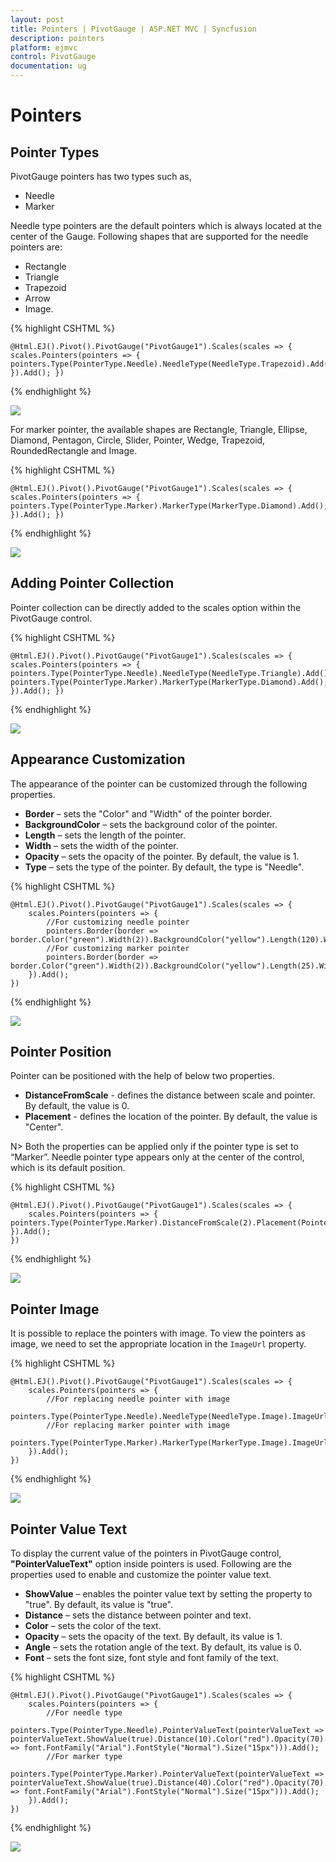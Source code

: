 ```yaml
---
layout: post
title: Pointers | PivotGauge | ASP.NET MVC | Syncfusion
description: pointers
platform: ejmvc
control: PivotGauge
documentation: ug
---
```


# Pointers

## Pointer Types

PivotGauge pointers has two types such as,

* Needle
* Marker

Needle type pointers are the default pointers which is always located at the center of the Gauge. Following shapes that are supported for the needle pointers are:

* Rectangle
* Triangle
* Trapezoid
* Arrow
* Image.

{% highlight CSHTML %}

    @Html.EJ().Pivot().PivotGauge("PivotGauge1").Scales(scales => { scales.Pointers(pointers => { pointers.Type(PointerType.Needle).NeedleType(NeedleType.Trapezoid).Add(); }).Add(); })

{% endhighlight  %}

![](Pointers_images/NeedlePointer.png) 

For marker pointer, the available shapes are Rectangle, Triangle, Ellipse, Diamond, Pentagon, Circle, Slider, Pointer, Wedge, Trapezoid, RoundedRectangle and Image.

{% highlight CSHTML %}

    @Html.EJ().Pivot().PivotGauge("PivotGauge1").Scales(scales => { scales.Pointers(pointers => { pointers.Type(PointerType.Marker).MarkerType(MarkerType.Diamond).Add(); }).Add(); })

{% endhighlight  %}

![](Pointers_images/MarkerPointer.png) 

## Adding Pointer Collection

Pointer collection can be directly added to the scales option within the PivotGauge control. 

{% highlight CSHTML %}

    @Html.EJ().Pivot().PivotGauge("PivotGauge1").Scales(scales => { scales.Pointers(pointers => { pointers.Type(PointerType.Needle).NeedleType(NeedleType.Triangle).Add(); pointers.Type(PointerType.Marker).MarkerType(MarkerType.Diamond).Add(); }).Add(); })

{% endhighlight %}

![](Pointers_images/PointerCollection.png) 

## Appearance Customization

The appearance of the pointer can be customized through the following properties.

* **Border** – sets the "Color" and "Width" of the pointer border.
* **BackgroundColor** – sets the background color of the pointer.
* **Length** – sets the length of the pointer.
* **Width** – sets the width of the pointer.
* **Opacity** – sets the opacity of the pointer.  By default, the value is 1.
* **Type** – sets the type of the pointer.  By default, the type is "Needle".

{% highlight CSHTML %}

    @Html.EJ().Pivot().PivotGauge("PivotGauge1").Scales(scales => {
        scales.Pointers(pointers => { 
            //For customizing needle pointer
            pointers.Border(border => border.Color("green").Width(2)).BackgroundColor("yellow").Length(120).Width(7).Opacity(0.6).Type(PointerType.Needle).NeedleType(NeedleType.Triangle).Add();
            //For customizing marker pointer 
            pointers.Border(border => border.Color("green").Width(2)).BackgroundColor("yellow").Length(25).Width(15).Opacity(0.8).Type(PointerType.Marker).MarkerType(MarkerType.Diamond).Add();
        }).Add();
    })

{% endhighlight %}

![](Pointers_images/AppearanceCustomization.png) 

## Pointer Position

Pointer can be positioned with the help of below two properties.

* **DistanceFromScale** -  defines the distance between scale and pointer. By default, the value is 0.
* **Placement** -  defines the location of the pointer. By default, the value is "Center".

N> Both the properties can be applied only if the pointer type is set to “Marker”. Needle pointer type appears only at the center of the control, which is its default position.

{% highlight CSHTML %}

    @Html.EJ().Pivot().PivotGauge("PivotGauge1").Scales(scales => {
        scales.Pointers(pointers => { pointers.Type(PointerType.Marker).DistanceFromScale(2).Placement(PointerPlacement.Far).Add(); }).Add();
    })

{% endhighlight  %}

![](Pointers_images/PointerPosition.png) 

## Pointer Image

It is possible to replace the pointers with image. To view the pointers as image, we need to set the appropriate location in the `ImageUrl` property.

{% highlight CSHTML %}

    @Html.EJ().Pivot().PivotGauge("PivotGauge1").Scales(scales => {
        scales.Pointers(pointers => {
            //For replacing needle pointer with image        
            pointers.Type(PointerType.Needle).NeedleType(NeedleType.Image).ImageUrl("../image.png").Add();
            //For replacing marker pointer with image        
            pointers.Type(PointerType.Marker).MarkerType(MarkerType.Image).ImageUrl("../image.png").Add();
        }).Add();
    })

{% endhighlight  %}

![](Pointers_images/MarkerPointerWithImage.png)

## Pointer Value Text

To display the current value of the pointers in PivotGauge control, **"PointerValueText"** option inside pointers is used.  Following are the properties used to enable and customize the pointer value text.
 
* **ShowValue** – enables the pointer value text by setting the property to "true". By default, its value is "true".
* **Distance** – sets the distance between pointer and text.
* **Color** – sets the color of the text.
* **Opacity** – sets the opacity of the text. By default, its value is 1.
* **Angle** – sets the rotation angle of the text. By default, its value is 0.
* **Font** – sets the font size, font style and font family of the text.

{% highlight CSHTML %}

    @Html.EJ().Pivot().PivotGauge("PivotGauge1").Scales(scales => {
        scales.Pointers(pointers => {
            //For needle type
            pointers.Type(PointerType.Needle).PointerValueText(pointerValueText => pointerValueText.ShowValue(true).Distance(10).Color("red").Opacity(70).Angle(20).Font(font => font.FontFamily("Arial").FontStyle("Normal").Size("15px"))).Add();
            //For marker type
            pointers.Type(PointerType.Marker).PointerValueText(pointerValueText => pointerValueText.ShowValue(true).Distance(40).Color("red").Opacity(70).Angle(-40).Font(font => font.FontFamily("Arial").FontStyle("Normal").Size("15px"))).Add(); 
        }).Add();
    })

{% endhighlight  %}

![](Pointers_images/PointerValueText.png) 
